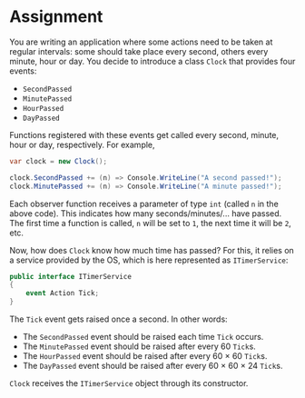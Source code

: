 # Assignment

You are writing an application where some actions need
to be taken at regular intervals: some should
take place every second, others every minute, hour or day.
You decide to introduce a class `Clock` that provides
four events:

* `SecondPassed`
* `MinutePassed`
* `HourPassed`
* `DayPassed`

Functions registered with these events get called
every second, minute, hour or day, respectively.
For example,

```csharp
var clock = new Clock();

clock.SecondPassed += (n) => Console.WriteLine("A second passed!");
clock.MinutePassed += (n) => Console.WriteLine("A minute passed!");
```

Each observer function receives a parameter of type `int` (called `n` in the above code).
This indicates how many seconds/minutes/... have passed.
The first time a function is called, `n` will be set to `1`, the next time it will
be `2`, etc.

Now, how does `Clock` know how much time has passed? For this,
it relies on a service provided by the OS, which is
here represented as `ITimerService`:

```csharp
public interface ITimerService
{
    event Action Tick;
}
```

The `Tick` event gets raised once a second. In other words:

* The `SecondPassed` event should be raised each time `Tick` occurs.
* The `MinutePassed` event should be raised after every 60 `Tick`s.
* The `HourPassed` event should be raised after every 60 &times; 60 `Tick`s.
* The `DayPassed` event should be raised after every 60 &times; 60 &times; 24 `Tick`s.

`Clock` receives the `ITimerService` object through its constructor.

